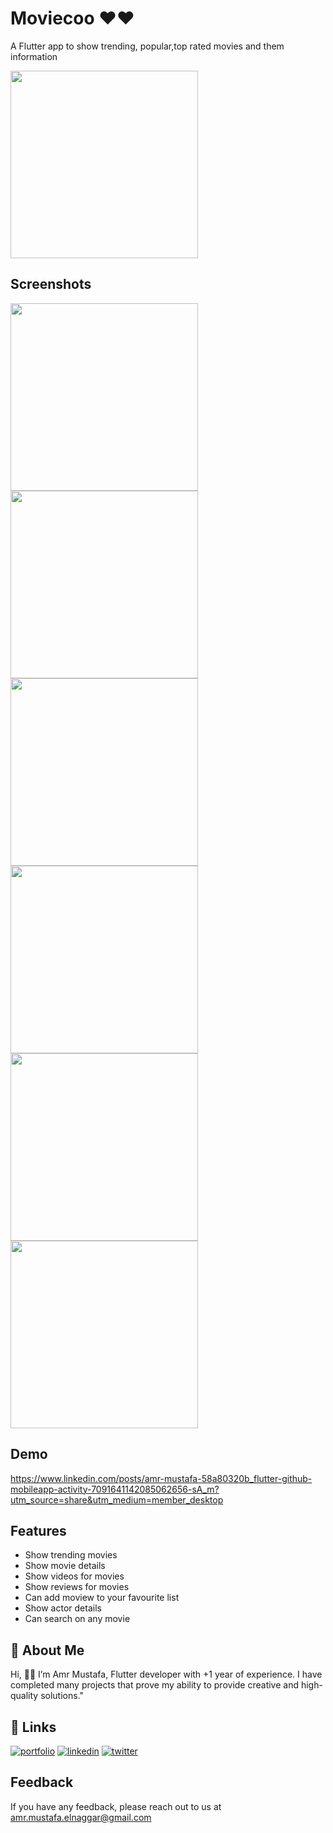 
# Moviecoo ♥️♥️
A Flutter app to show trending, popular,top rated movies and them information

<img src="https://github.com/amrmustafa02/movies_app/assets/78182930/ccd767d8-28e9-4071-a4ab-92fdd0bbdc8b" width="300">



## Screenshots

<img src="https://github.com/amrmustafa02/movies_app/assets/78182930/0506b3bd-a8d1-4722-aa40-13015f8c2ad6" width="300">
<img src="https://github.com/amrmustafa02/movies_app/assets/78182930/d3024acf-da89-4a6a-9493-a6d8ca2ccd56" width="300">
<img src="https://github.com/amrmustafa02/movies_app/assets/78182930/1cfccb8d-9ae6-4aca-9954-cf25c809186f" width="300">
<img src="https://github.com/amrmustafa02/movies_app/assets/78182930/1dc47587-e99d-485c-9b6d-e6429aac7893" width="300">
<img src="https://github.com/amrmustafa02/movies_app/assets/78182930/912948ad-da90-47e3-967d-eb5bd9d2a2d2" width="300">
<img src="https://github.com/amrmustafa02/movies_app/assets/78182930/4c01d27f-34df-4e25-9cb8-b628a288219e" width="300">

## Demo

https://www.linkedin.com/posts/amr-mustafa-58a80320b_flutter-github-mobileapp-activity-7091641142085062656-sA_m?utm_source=share&utm_medium=member_desktop


## Features

- Show trending movies
- Show movie details
- Show videos for movies 
- Show reviews for movies
- Can add moview to your favourite list
- Show actor details
- Can search on any movie
   


## 🚀 About Me
Hi, 👋👋 I’m Amr Mustafa, Flutter developer with +1 year of experience. I have completed many projects that prove my ability to provide creative and high-quality solutions."


## 🔗 Links
[![portfolio](https://img.shields.io/badge/my_portfolio-000?style=for-the-badge&logo=ko-fi&logoColor=white)](https://amr-mustafa-mysite.vercel.app/#/)
[![linkedin](https://img.shields.io/badge/linkedin-0A66C2?style=for-the-badge&logo=linkedin&logoColor=white)](https://www.linkedin.com/in/amr-mustafa-58a80320b/)
[![twitter](https://img.shields.io/badge/twitter-1DA1F2?style=for-the-badge&logo=twitter&logoColor=white)](https://twitter.com/amrmust33458502)


## Feedback

If you have any feedback, please reach out to us at amr.mustafa.elnaggar@gmail.com


